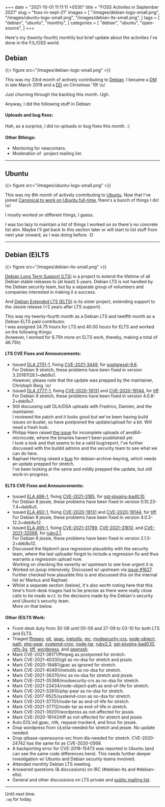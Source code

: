 +++
date = "2021-10-01 11:11:11 +0530"
title = "FOSS Activites in September 2021"
slug = "foss-in-sept-21"
images = [
    "/images/debian-logo-small.png",
    "/images/ubuntu-logo-small.png",
    "/images/debian-lts-small.png",
]
tags = [
    "debian",
    "ubuntu",
    "monthly",
]
categories = [
    "debian",
    "ubuntu",
    "open-source",
]
+++

Here's my (twenty-fourth) monthly but brief update about the activities I've done in the F/L/OSS world.

## Debian
{{< figure src="/images/debian-logo-small.png" >}}

This was my 33rd month of actively contributing to [Debian](https://www.debian.org/).
I became a [DM](https://wiki.debian.org/DebianMaintainer) in late March 2019 and a [DD](https://wiki.debian.org/DebianDeveloper) on Christmas '19! \o/

Just churning through the backlog this month. Ugh.

Anyway, I did the following stuff in Debian:

#### Uploads and bug fixes:

Hah, as a surprise, I did no uploads or bug fixes this month. :(

#### Other $things:

- Mentoring for newcomers.
- Moderation of -project mailing list.

---

## Ubuntu
{{< figure src="/images/ubuntu-logo-small.png" >}}

This was my 8th month of actively contributing to [Ubuntu](https://ubuntu.com/about).
Now that I've joined [Canonical to work on Ubuntu full-time](https://utkarsh2102.com/posts/hello-canonical/), there's a bunch of things I do! \o/

I mostly worked on different things, I guess.

I was too lazy to maintain a list of things I worked on so there's
no concrete list atm. Maybe I'll get back to this section later or
will start to list stuff from next year onward, as I was doing before. :D

---

## Debian (E)LTS
{{< figure src="/images/debian-lts-small.png" >}}

[Debian Long Term Support (LTS)](https://www.freexian.com/en/services/debian-lts.html) is a project to extend the lifetime of all Debian stable releases to (at least) 5 years. Debian LTS is not handled by the Debian security team, but by a separate group of volunteers and companies interested in making it a success.  

And [Debian Extended LTS (ELTS)](https://deb.freexian.com/extended-lts) is its sister project, extending support to the Jessie release (+2 years after LTS support).

This was my twenty-fourth month as a Debian LTS and twelfth month as a Debian ELTS paid contributor.  
I was assigned 24.75 hours for LTS and 40.00 hours for ELTS and worked on the following things:  
(however, I worked for 6.75h more on ELTS work, thereby, making a total of 46.75h)

#### LTS CVE Fixes and Announcements:

- Issued [DLA 2751-1](https://lists.debian.org/debian-lts-announce/2021/08/msg00029.html), fixing [CVE-2021-3449](https://security-tracker.debian.org/tracker/CVE-2021-3449), for [postgresql-9.6](https://tracker.debian.org/pkg/postgresql-9.6).  
  For Debian 9 stretch, these problems have been fixed in version 3.20181128.1~deb9u1.  
  However, please note that the update was prepped by the maintainer, Christoph Berg. \o/
- Issued [DLA 2777-1](https://lists.debian.org/debian-lts-announce/2021/10/msg00004.html), fixing [CVE-2020-19131](https://security-tracker.debian.org/tracker/CVE-2020-19131) and [CVE-2020-19144](https://security-tracker.debian.org/tracker/CVE-2020-19144), for [tiff](https://tracker.debian.org/pkg/tiff).  
  For Debian 9 stretch, these problems have been fixed in version 4.0.8-2+deb9u7.
- Still discussing salt DLA/DSA uploads with Fredrico, Damien, and the maintainer.  
  I reviewed the patch and it looks good but we've been having build issues on buster, so have postponed the update/upload for a bit. Will need a fresh look.
- Philipp Hann raised [the issue](https://lists.debian.org/debian-lts/2021/08/msg00033.html) for incomplete uploads of amd64-microcode, where the binaries haven't been pusblished yet.  
  I took a look and that seems to be a valid bug/report, I've further discussed with the buildd admins and the security team to see what we can do here.
- Raphael Hertzog raised a [bug](https://bugs.debian.org/992966) for debian-archive-keyring, which needs an update prepped for stretch.  
  I've been looking at the same and mildly prepped the update, but still work-in-progress.

#### ELTS CVE Fixes and Announcements:

- Issued [ELA 486-1](https://deb.freexian.com/extended-lts/updates/ela-486-1-gst-plugins-bad0.10/), fixing [CVE-2021-3185](https://security-tracker.debian.org/tracker/CVE-2021-3185), for [gst-plugins-bad0.10](https://tracker.debian.org/pkg/gst-plugins-bad0.10).  
  For Debian 8 jessie, these problems have been fixed in version 0.10.23-7.4+deb8u5.
- Issued [ELA 492-1](https://deb.freexian.com/extended-lts/updates/ela-492-1-tiff/), fixing [CVE-2020-19131](https://security-tracker.debian.org/tracker/CVE-2020-19131) and [CVE-2020-19144](https://security-tracker.debian.org/tracker/CVE-2020-19144), for [tiff](https://tracker.debian.org/pkg/tiff).  
  For Debian 8 jessie, these problems have been fixed in version 4.0.3-12.3+deb8u12.
- Issued [ELA 495-1](https://deb.freexian.com/extended-lts/updates/ela-495-1-ruby2.1/), fixing [CVE-2021-31799](https://security-tracker.debian.org/tracker/CVE-2021-31799), [CVE-2021-31810](https://security-tracker.debian.org/tracker/CVE-2021-31810), and [CVE-2021-32066](https://security-tracker.debian.org/tracker/CVE-2021-32066), for [ruby2.1](https://tracker.debian.org/pkg/ruby2.1).  
  For Debian 8 jessie, these problems have been fixed in version 2.1.5-2+deb8u12.
- Discussed the libjdom1-java regression plausiblity with the security team, where the last uploader forgot to include a regression fix and thus warrants a regression upload now.  
  Working on checking the severity w/ upstream to see how urgent it is.
- Worked on jsoup intensively. Discussed w/ upstream via [issue #1627](https://github.com/jhy/jsoup/issues/1627).  
  Further checked how plausible this is and discussed this on the internal list w/ Markus and Raphael.
- Whilst a separate section (below), it's also worth noting here that this time's front-desk triages had to be precise as there were really close calls to be made w.r.t. to the decisions made by the Debian's security and Ubuntu's security team.  
  More on that below.

#### Other (E)LTS Work:

- Front-desk duty from 30-08 until 05-09 and 27-09 to 03-10 for both LTS and ELTS.
- Triaged [ffmpeg](https://tracker.debian.org/pkg/ffmpeg),
[git](https://tracker.debian.org/pkg/git),
[gpac](https://tracker.debian.org/pkg/gpac),
[inetutils](https://tracker.debian.org/pkg/inetutils),
[mc](https://tracker.debian.org/pkg/mc),
[modsecurity-crs](https://tracker.debian.org/pkg/modsecurity-crs),
[node-object-path](https://tracker.debian.org/pkg/node-object-path),
[php-pear](https://tracker.debian.org/pkg/php-pear),
[systemd-cron](https://tracker.debian.org/pkg/systemd-cron),
[node-tar](https://tracker.debian.org/pkg/node-tar),
[ruby2.3](https://tracker.debian.org/pkg/ruby2.3),
[gst-plugins-bad0.10](https://tracker.debian.org/pkg/gst-plugins-bad0.10),
[ntfs-3g](https://tracker.debian.org/pkg/ntfs-3g),
[tiff](https://tracker.debian.org/pkg/tiff),
[wordpress](https://tracker.debian.org/pkg/wordpress), and
[openssh](https://tracker.debian.org/pkg/openssh).
- Mark CVE-2021-38171/ffmpeg as postponed for stretch.
- Mark CVE-2021-40330/git as no-dsa for stretch and jessie.
- Mark CVE-2020-19481/gpac as ignored for stretch.
- Mark CVE-2021-40491/inetutils as no-dsa for stretch.
- Mark CVE-2021-36370/mc as no-dsa for stretch and jessie.
- Mark CVE-2021-35368/modsecurity-crs as no-dsa for stretch.
- Mark CVE-2021-23434/node-object-path as end-of-life for stretch.
- Mark CVE-2021-32610/php-pear as no-dsa for stretch.
- Mark CVE-2017-9525/systemd-cron as no-dsa for stretch.
- Mark CVE-2021-37701/node-tar as end-of-life for stretch.
- Mark CVE-2021-37712/node-tar as end-of-life in stretch.
- Mark CVE-2021-39201/wordpress as not-affected for jessie.
- Mark CVE-2020-19143/tiff as not-affected for stretch and jessie.
- Auto EOL'ed gpac, nltk, request-tracker4, and linux for jessie.
- Drop wordpress from {d,e}la-needed for stretch and jessie. No update needed.
- Drop qtbase-opensource-src from dla-needed for stretch. CVE-2020-24742 has the same fix as CVE-2020-0569.
- A backporting error for CVE-2018-15473 was reported in Ubuntu (and can see the same code differences here). This needs further deeper investigation w/ Ubuntu and Debian security teams involved.
- Attended monthly Debian LTS meeting.
- Answered questions (& discussions) on IRC (#debian-lts and #debian-elts).
- General and other discussions on LTS private and [public mailing list](https://lists.debian.org/debian-lts/2021/09/threads.html).

---

Until next time.  
`:wq` for today.
